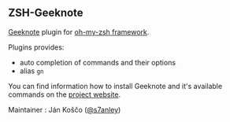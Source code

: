 ## ZSH-Geeknote

[Geeknote](https://github.com/VitaliyRodnenko/geeknote) plugin for [oh-my-zsh framework](http://github.com/robbyrussell/oh-my-zsh).

Plugins provides:

- auto completion of commands and their options
- alias `gn`

You can find information how to install Geeknote and it's available commands on the [project website](http://www.geeknote.me/).

Maintainer : Ján Koščo ([@s7anley](https://twitter.com/s7anley))

